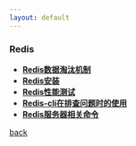 ```yaml
---
layout: default
---
```



### Redis
  * **[Redis数据淘汰机制](./detail/Redis数据淘汰机制.html)**
  * **[Redis安装](./detail/Redis安装.html)**
  * **[Redis性能测试](./detail/Redis性能测试.html)**
  * **[Redis-cli在排查问题时的使用](./detail/Redis-cli在排查问题时的使用.html)**
  * **[Redis服务器相关命令](./detail/Redis服务器相关命令.html)**


[back](./../../)